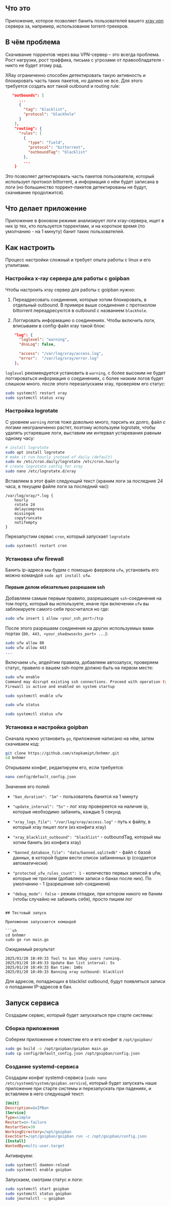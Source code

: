 ## Что это

Приложение, которое позволяет банить пользователей вашего [xray vpn](https://github.com/xtls/xray-core) сервера за, например, использование torrent-трекеров.

## В чём проблема

Скачивание торрентов через ваш VPN-сервер – это всегда проблема. Рост нагрузки, рост траффика, письма с угрозами от правообладателя - никто не будет этому рад.

XRay ограниченно способен детектировать такую активность и блокировать часть таких пакетов, но далеко не все. Для этого требуется создать вот такой outbound и routing rule:

```json
   "outbounds": [                                                             
      ...
      {
        "tag": "blacklist",
        "protocol": "blackhole"
      }
    ],
    "routing": {
      "rules": [
        {
          "type": "field",
          "protocol": "bittorrent",
          "outboundTag": "blacklist"
        },
        ...
    }
```

Это позволяет детектировать часть пакетов пользователя, который использует протокол bittorrent, а информация о нём будет записана в логи (но большинство торрент-пакетов детектированы не будут, скачивание продолжится).

## Что делает приложение

Приложение в фоновом режиме анализирует логи xray-сервера, ищет в них ip тех, кто пользуется торрентами, и на короткое время (по умолчанию - на 1 минуту) банит таких пользователей.


## Как настроить

Процесс настройки сложный и требует опыта работы с linux и его утилитами.

### Настройка x-ray сервера для работы с goipban

Чтобы настроить xray сервер для работы с goipban нужно:

1. Переадресовать соединения, которые хотим блокировать, в отдельный outbound. В примере выше соединения с протоколом bittorrent переадресуются в outbound с названием `blackhole`.

2. Логгировать информацию о соединениях. Чтобы включить логи, вписываем в config-файл xray такой блок:

```json
    "log": {
      "loglevel": "warning",
      "dnsLog": false,

      "access": "/var/log/xray/access.log",
      "error":  "/var/log/xray/error.log"
    },
```

`loglevel` рекомендуется установить в `warning`, с более высоким не будет логгироваться информация о соединениях, с более низким логов будет слишком много. после этого перезапускаем xray, проверяем его статус:

```sh
sudo systemctl restart xray
sudo systemctl status xray
```

### Настройка logrotate 

С уровнем `warning` логов тоже довольно много, парсить их долго, файл с логами неограниченно растет, поэтому используем logrotate, чтобы удалять устаревшие логи, выставим им интервал устаревания равным одному часу:

```sh
# install logrotate
sudo apt install logrotate
# make it run hourly instead of daily (default)
sudo mv /etc/cron.daily/logrotate /etc/cron.hourly
# create logrotate config for xray
sudo nano /etc/logrotate.d/xray
```
Вставляем в этот файл следующий текст (храним логи за последние 24 часа, в текущем файле логи за последний час):

```
/var/log/xray/*.log {
    hourly
    rotate 24
    delaycompress
    missingok
    copytruncate
    notifempty
}

```

Перезапустим сервис `cron`, который запускает `logrotate`

```sh
sudo systemctl restart cron
```

### Установка ufw firewall

Банить ip-адреса мы будем с помощью фаервола `ufw`, установить его можно командой `sudo apt install ufw`.

#### Первым делом обязательно разрешаем ssh 

Добавляем самым первым правило, разрешающее `ssh`-соединения на том порту, который вы используете, иначе при включении `ufw` вы заблокируете самого себя просчитался но где:

```sh
sudo ufw insert 1 allow <your_ssh_port>/tcp
```

После этого разрешаем соединения на других используемых вами портах (`80, 443, <your_shadowsocks_port> ...`):

```sh
sudo ufw allow 80
sudo ufw allow 443
...
```

Включаем `ufw`, апдейтим правила, добавляем автозапуск, проверяем статус, правило о вашем ssh-порте должно быть на первом месте:

```sh
sudo ufw enable
Command may disrupt existing ssh connections. Proceed with operation (y|n)? y
Firewall is active and enabled on system startup

sudo systemctl enable ufw

sudo ufw status

sudo systemctl status ufw
```

### Установка и настройка goipban

Сначала нужно установить `go`, приложение написано на нём, затем скачиваем код:

```sh
git clone https://github.com/stepkamipt/bnhmmr.git
cd bnhmmr
```

Открываем конфиг, редактируем его, если требуется:

```sh
nano config/default_config.json
```

Значения его полей:

- `"ban_duration": "1m"` - пользователь банится на 1 минуту

- `"update_interval": "5s"` - лог xray проверяется на наличие ip, которые необходимо забанить, каждые 5 секунд

- `"xray_logs_file": "/var/log/xray/access.log"` - путь к файлу, в который xray пишет логи (из конфига xray)

- `"xray_blacklist_outbound": "blacklist"` - outboundTag, который мы хотим банить (из конфига xray)

- `"banned_database_file": "data/banned.sqlitedb"` - файл с базой данных, в которой будем вести список забаненных ip (создается автоматически)

- `"protected_ufw_rules_count": 1` - количество первых записей в ufw, которые не трогаем (добавляем записи о банах после них). По умолчанию - 1 (разрешение ssh-соединеня)

- `"debug_mode": false` - режим отладки, при котором никого не баним (чтобы случайно не забанить себя), просто пишем лог

```

## Тестовый запуск

Приложение запускается командой

```sh
cd bnhmmr
sudo go run main.go
```

Ожидаемый результат

```
2025/01/20 10:49:33 Tool to ban XRay users running.
2025/01/20 10:49:33 Update Ban list interval: 5s
2025/01/20 10:49:33 Ban time: 1m0s
2025/01/20 10:49:33 Banning xray outbound: blacklist
```
Для адресов, попадающих в blacklist outbound, будут появляться записи о попадании IP-адресов в бан.

## Запуск сервиса

Создадим сервис, который будет запускаться при старте системы:

### Сборка приложения

Соберем приложение и поместим его и его конфиг в `/opt/goipban/`

```sh
sudo go build -o /opt/goipban/goipban main.go
sudo cp config/default_config.json /opt/goipban/config.json
```

### Создание systemd-сервиса

Создадим конфиг systemd-сервиса (`sudo nano /etc/systemd/system/goipban.service`), который будет запускать наше приложение при старте системы и перезапускать при падениях, и вставляем в него следующий текст:

```ini
[Unit]
Description=GoIPBan
[Service]
Type=simple
Restart=on-failure
RestartSec=30
WorkingDirectory=/opt/goipban
ExecStart=/opt/goipban/goipban run -c /opt/goipban/config.json
[Install]
WantedBy=multi-user.target
```

Активируем:

```sh
sudo systemctl daemon-reload
sudo systemctl enable goipban
```

Запускаем, смотрим статус и логи:
```sh
sudo systemctl start goipban
sudo systemctl status goipban
sudo journalctl -u goipban
```




